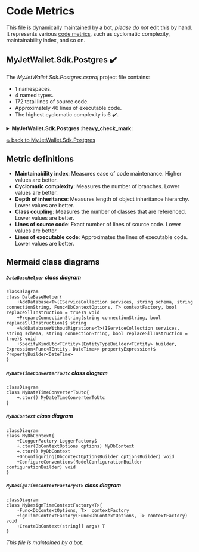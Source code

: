 <!-- markdownlint-capture -->
<!-- markdownlint-disable -->

# Code Metrics

This file is dynamically maintained by a bot, *please do not* edit this by hand. It represents various [code metrics](https://aka.ms/dotnet/code-metrics), such as cyclomatic complexity, maintainability index, and so on.

<div id='myjetwallet-sdk-postgres'></div>

## MyJetWallet.Sdk.Postgres :heavy_check_mark:

The *MyJetWallet.Sdk.Postgres.csproj* project file contains:

- 1 namespaces.
- 4 named types.
- 172 total lines of source code.
- Approximately 46 lines of executable code.
- The highest cyclomatic complexity is 6 :heavy_check_mark:.

<details>
<summary>
  <strong id="myjetwallet-sdk-postgres">
    MyJetWallet.Sdk.Postgres :heavy_check_mark:
  </strong>
</summary>
<br>

The `MyJetWallet.Sdk.Postgres` namespace contains 4 named types.

- 4 named types.
- 172 total lines of source code.
- Approximately 46 lines of executable code.
- The highest cyclomatic complexity is 6 :heavy_check_mark:.

<details>
<summary>
  <strong id="databasehelper">
    DataBaseHelper :heavy_check_mark:
  </strong>
</summary>
<br>

- The `DataBaseHelper` contains 4 members.
- 96 total lines of source code.
- Approximately 37 lines of executable code.
- The highest cyclomatic complexity is 6 :heavy_check_mark:.

| Member kind | Line number | Maintainability index | Cyclomatic complexity | Depth of inheritance | Class coupling | Lines of source / executable code |
| :-: | :-: | :-: | :-: | :-: | :-: | :-: |
| Method | <a href='https://github.com/MyJetWallet/MyJetWallet.Sdk.Postgres/blob/master/src/MyJetWallet.Sdk.Postgres/DataBaseHelper.cs#L17' title='void DataBaseHelper.AddDatabase<T>(IServiceCollection services, string schema, string connectionString, Func<DbContextOptions, T> contextFactory, bool replaceSllInstruction = true)'>17</a> | 57 | 1 :heavy_check_mark: | 0 | 6 | 36 / 18 |
| Method | <a href='https://github.com/MyJetWallet/MyJetWallet.Sdk.Postgres/blob/master/src/MyJetWallet.Sdk.Postgres/DataBaseHelper.cs#L75' title='void DataBaseHelper.AddDatabaseWithoutMigrations<T>(IServiceCollection services, string schema, string connectionString, bool replaceSllInstruction = true)'>75</a> | 66 | 1 :heavy_check_mark: | 0 | 3 | 20 / 8 |
| Method | <a href='https://github.com/MyJetWallet/MyJetWallet.Sdk.Postgres/blob/master/src/MyJetWallet.Sdk.Postgres/DataBaseHelper.cs#L54' title='string DataBaseHelper.PrepareConnectionString(string connectionString, bool replaceSllInstruction)'>54</a> | 66 | 6 :heavy_check_mark: | 0 | 1 | 20 / 7 |
| Method | <a href='https://github.com/MyJetWallet/MyJetWallet.Sdk.Postgres/blob/master/src/MyJetWallet.Sdk.Postgres/DataBaseHelper.cs#L96' title='PropertyBuilder<DateTime> DataBaseHelper.SpecifyKindUtc<TEntity>(EntityTypeBuilder<TEntity> builder, Expression<Func<TEntity, DateTime>> propertyExpression)'>96</a> | 78 | 1 :heavy_check_mark: | 0 | 6 | 14 / 4 |

<a href="#DataBaseHelper-class-diagram">:link: to `DataBaseHelper` class diagram</a>

<a href="#myjetwallet-sdk-postgres">:top: back to MyJetWallet.Sdk.Postgres</a>

</details>

<details>
<summary>
  <strong id="mydatetimeconvertertoutc">
    MyDateTimeConverterToUtc :heavy_check_mark:
  </strong>
</summary>
<br>

- The `MyDateTimeConverterToUtc` contains 1 members.
- 9 total lines of source code.
- Approximately 2 lines of executable code.
- The highest cyclomatic complexity is 1 :heavy_check_mark:.

| Member kind | Line number | Maintainability index | Cyclomatic complexity | Depth of inheritance | Class coupling | Lines of source / executable code |
| :-: | :-: | :-: | :-: | :-: | :-: | :-: |
| Method | <a href='https://github.com/MyJetWallet/MyJetWallet.Sdk.Postgres/blob/master/src/MyJetWallet.Sdk.Postgres/MyDateTimeConverterToUtc.cs#L9' title='MyDateTimeConverterToUtc.MyDateTimeConverterToUtc()'>9</a> | 91 | 1 :heavy_check_mark: | 0 | 1 | 5 / 2 |

<a href="#MyDateTimeConverterToUtc-class-diagram">:link: to `MyDateTimeConverterToUtc` class diagram</a>

<a href="#myjetwallet-sdk-postgres">:top: back to MyJetWallet.Sdk.Postgres</a>

</details>

<details>
<summary>
  <strong id="mydbcontext">
    MyDbContext :heavy_check_mark:
  </strong>
</summary>
<br>

- The `MyDbContext` contains 5 members.
- 26 total lines of source code.
- Approximately 3 lines of executable code.
- The highest cyclomatic complexity is 2 :heavy_check_mark:.

| Member kind | Line number | Maintainability index | Cyclomatic complexity | Depth of inheritance | Class coupling | Lines of source / executable code |
| :-: | :-: | :-: | :-: | :-: | :-: | :-: |
| Method | <a href='https://github.com/MyJetWallet/MyJetWallet.Sdk.Postgres/blob/master/src/MyJetWallet.Sdk.Postgres/MyDbContext.cs#L12' title='MyDbContext.MyDbContext(DbContextOptions options)'>12</a> | 100 | 1 :heavy_check_mark: | 0 | 2 | 3 / 0 |
| Method | <a href='https://github.com/MyJetWallet/MyJetWallet.Sdk.Postgres/blob/master/src/MyJetWallet.Sdk.Postgres/MyDbContext.cs#L16' title='MyDbContext.MyDbContext()'>16</a> | 100 | 1 :heavy_check_mark: | 0 | 0 | 3 / 0 |
| Method | <a href='https://github.com/MyJetWallet/MyJetWallet.Sdk.Postgres/blob/master/src/MyJetWallet.Sdk.Postgres/MyDbContext.cs#L28' title='void MyDbContext.ConfigureConventions(ModelConfigurationBuilder configurationBuilder)'>28</a> | 100 | 1 :heavy_check_mark: | 0 | 2 | 4 / 1 |
| Property | <a href='https://github.com/MyJetWallet/MyJetWallet.Sdk.Postgres/blob/master/src/MyJetWallet.Sdk.Postgres/MyDbContext.cs#L10' title='ILoggerFactory MyDbContext.LoggerFactory'>10</a> | 100 | 2 :heavy_check_mark: | 0 | 1 | 1 / 0 |
| Method | <a href='https://github.com/MyJetWallet/MyJetWallet.Sdk.Postgres/blob/master/src/MyJetWallet.Sdk.Postgres/MyDbContext.cs#L20' title='void MyDbContext.OnConfiguring(DbContextOptionsBuilder optionsBuilder)'>20</a> | 85 | 2 :heavy_check_mark: | 0 | 3 | 7 / 2 |

<a href="#MyDbContext-class-diagram">:link: to `MyDbContext` class diagram</a>

<a href="#myjetwallet-sdk-postgres">:top: back to MyJetWallet.Sdk.Postgres</a>

</details>

<details>
<summary>
  <strong id="mydesigntimecontextfactoryt">
    MyDesignTimeContextFactory&lt;T&gt; :heavy_check_mark:
  </strong>
</summary>
<br>

- The `MyDesignTimeContextFactory<T>` contains 3 members.
- 25 total lines of source code.
- Approximately 4 lines of executable code.
- The highest cyclomatic complexity is 1 :heavy_check_mark:.

| Member kind | Line number | Maintainability index | Cyclomatic complexity | Depth of inheritance | Class coupling | Lines of source / executable code |
| :-: | :-: | :-: | :-: | :-: | :-: | :-: |
| Field | <a href='https://github.com/MyJetWallet/MyJetWallet.Sdk.Postgres/blob/master/src/MyJetWallet.Sdk.Postgres/MyDesignTimeContextFactory.cs#L11' title='Func<DbContextOptions, T> MyDesignTimeContextFactory<T>._contextFactory'>11</a> | 100 | 0 :heavy_check_mark: | 0 | 2 | 1 / 0 |
| Method | <a href='https://github.com/MyJetWallet/MyJetWallet.Sdk.Postgres/blob/master/src/MyJetWallet.Sdk.Postgres/MyDesignTimeContextFactory.cs#L13' title='MyDesignTimeContextFactory<T>.MyDesignTimeContextFactory(Func<DbContextOptions, T> contextFactory)'>13</a> | 96 | 1 :heavy_check_mark: | 0 | 2 | 4 / 1 |
| Method | <a href='https://github.com/MyJetWallet/MyJetWallet.Sdk.Postgres/blob/master/src/MyJetWallet.Sdk.Postgres/MyDesignTimeContextFactory.cs#L18' title='T MyDesignTimeContextFactory<T>.CreateDbContext(string[] args)'>18</a> | 84 | 1 :heavy_check_mark: | 0 | 4 | 15 / 3 |

<a href="#MyDesignTimeContextFactory&lt;T&gt;-class-diagram">:link: to `MyDesignTimeContextFactory&lt;T&gt;` class diagram</a>

<a href="#myjetwallet-sdk-postgres">:top: back to MyJetWallet.Sdk.Postgres</a>

</details>

</details>

<a href="#myjetwallet-sdk-postgres">:top: back to MyJetWallet.Sdk.Postgres</a>

## Metric definitions

  - **Maintainability index**: Measures ease of code maintenance. Higher values are better.
  - **Cyclomatic complexity**: Measures the number of branches. Lower values are better.
  - **Depth of inheritance**: Measures length of object inheritance hierarchy. Lower values are better.
  - **Class coupling**: Measures the number of classes that are referenced. Lower values are better.
  - **Lines of source code**: Exact number of lines of source code. Lower values are better.
  - **Lines of executable code**: Approximates the lines of executable code. Lower values are better.

## Mermaid class diagrams

<div id="DataBaseHelper-class-diagram"></div>

##### `DataBaseHelper` class diagram

```mermaid
classDiagram
class DataBaseHelper{
    +AddDatabase<T>(IServiceCollection services, string schema, string connectionString, Func<DbContextOptions, T> contextFactory, bool replaceSllInstruction = true)$ void
    +PrepareConnectionString(string connectionString, bool replaceSllInstruction)$ string
    +AddDatabaseWithoutMigrations<T>(IServiceCollection services, string schema, string connectionString, bool replaceSllInstruction = true)$ void
    +SpecifyKindUtc<TEntity>(EntityTypeBuilder<TEntity> builder, Expression<Func<TEntity, DateTime>> propertyExpression)$ PropertyBuilder<DateTime>
}

```

<div id="MyDateTimeConverterToUtc-class-diagram"></div>

##### `MyDateTimeConverterToUtc` class diagram

```mermaid
classDiagram
class MyDateTimeConverterToUtc{
    +.ctor() MyDateTimeConverterToUtc
}

```

<div id="MyDbContext-class-diagram"></div>

##### `MyDbContext` class diagram

```mermaid
classDiagram
class MyDbContext{
    +ILoggerFactory LoggerFactory$
    +.ctor(DbContextOptions options) MyDbContext
    +.ctor() MyDbContext
    +OnConfiguring(DbContextOptionsBuilder optionsBuilder) void
    +ConfigureConventions(ModelConfigurationBuilder configurationBuilder) void
}

```

<div id="MyDesignTimeContextFactory&lt;T&gt;-class-diagram"></div>

##### `MyDesignTimeContextFactory<T>` class diagram

```mermaid
classDiagram
class MyDesignTimeContextFactory<T>{
    -Func<DbContextOptions, T> _contextFactory
    +ignTimeContextFactory(Func<DbContextOptions, T> contextFactory) void
    +CreateDbContext(string[] args) T
}

```

*This file is maintained by a bot.*

<!-- markdownlint-restore -->
